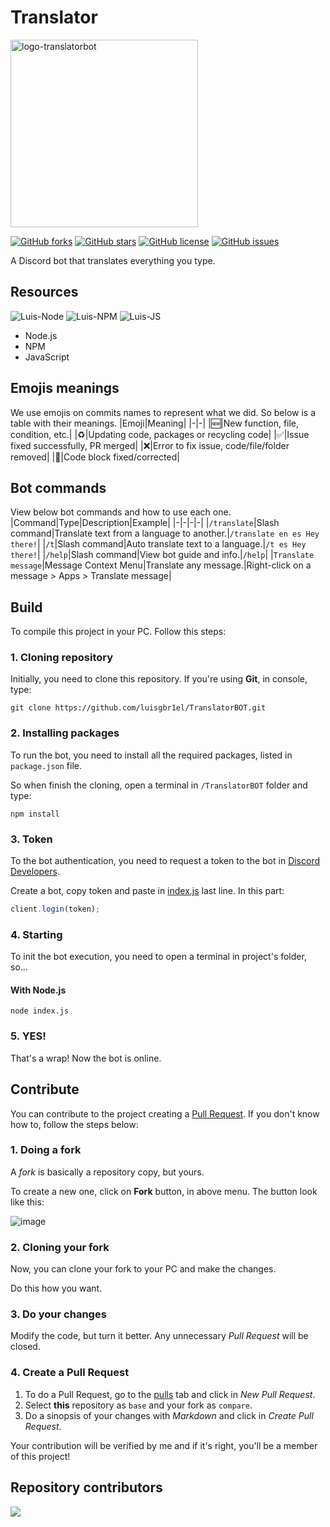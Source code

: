 # Translator

   <img src="https://cdn.discordapp.com/avatars/745021822361141278/38e8f05ef2b04dd2540de0d90be7c034.png?size=2048" alt="logo-translatorbot" border="0" width="300px" height="300px">


[![GitHub forks](https://img.shields.io/github/forks/luisgbr1el/translatorbot?style=for-the-badge)](https://github.com/luisgbr1el/brtwitchtracker-website/network)
[![GitHub stars](https://img.shields.io/github/stars/luisgbr1el/translatorbot?style=for-the-badge)](https://github.com/luisgbr1el/brtwitchtracker-website/stargazers)
[![GitHub license](https://img.shields.io/github/license/luisgbr1el/translatorbot?style=for-the-badge)](https://github.com/luisgbr1el/brtwitchtracker-website/blob/main/LICENSE)
[![GitHub issues](https://img.shields.io/github/issues/luisgbr1el/translatorbot?style=for-the-badge)](https://github.com/luisgbr1el/brtwitchtracker-website/issues)

A Discord bot that translates everything you type.

## Resources
<img  alt="Luis-Node" src="https://img.shields.io/badge/Node.js-black?style=for-the-badge&logo=node.js&logoColor=white"> <img  alt="Luis-NPM" src="https://img.shields.io/badge/NPM-black?style=for-the-badge&logo=npm&logoColor=white"> <img  alt="Luis-JS" src="https://img.shields.io/badge/JavaScript-black?style=for-the-badge&logo=javascript&logoColor=white">

- Node.js 
- NPM
- JavaScript

## Emojis meanings
We use emojis on commits names to represent what we did. So below is a table with their meanings.
|Emoji|Meaning|
|-|-|
|🆕|New function, file, condition, etc.|
|♻|Updating code, packages or recycling code|
|✅|Issue fixed successfully, PR merged|
|❌|Error to fix issue, code/file/folder removed|
|🔧|Code block fixed/corrected|

## Bot commands
View below bot commands and how to use each one.
|Command|Type|Description|Example|
|-|-|-|-|
|`/translate`|Slash command|Translate text from a language to another.|`/translate en es Hey there!`|
|`/t`|Slash command|Auto translate text to a language.|`/t es Hey there!`|
|`/help`|Slash command|View bot guide and info.|`/help`|
|`Translate message`|Message Context Menu|Translate any message.|Right-click on a message > Apps > Translate message|

## Build
To compile this project in your PC. Follow this steps:

### 1. Cloning repository
Initially, you need to clone this repository. If you're using **Git**, in console, type:
```git
git clone https://github.com/luisgbr1el/TranslatorBOT.git
```

### 2. Installing packages
To run the bot, you need to install all the required packages, listed in `package.json` file.


So when finish the cloning, open a terminal in `/TranslatorBOT` folder and type:
```node
npm install
```

### 3. Token
To the bot authentication, you need to request a token to the bot in [Discord Developers](https://discord.com/developers/applications).

Create a bot, copy token and paste in [index.js](https://github.com/luisgbr1el/TranslatorBOT/blob/main/index.js) last line. In this part:
```js
client.login(token);
```

### 4. Starting
To init the bot execution, you need to open a terminal in project's folder, so...

#### With Node.js
```node
node index.js
```


### 5. YES!
That's a wrap! Now the bot is online.

## Contribute
You can contribute to the project creating a [Pull Request](https://github.com/luisgbr1el/TranslatorBOT/pulls). If you don't know how to, follow the steps below:

### 1. Doing a fork
A *fork* is basically a repository copy, but yours.

To create a new one, click on **Fork** button, in above menu. The button look like this:

![image](https://user-images.githubusercontent.com/62726888/155862651-8be8c9c2-437a-4551-a956-ee726c683272.png)

### 2. Cloning your fork
Now, you can clone your fork to your PC and make the changes.

Do this how you want.

### 3. Do your changes

Modify the code, but turn it better. Any unnecessary *Pull Request* will be closed.

### 4. Create a Pull Request
1. To do a Pull Request, go to the [pulls](https://github.com/luisgbr1el/TranslatorBOT/pulls) tab and click in *New Pull Request*.
2. Select **this** repository as `base` and your fork as `compare`.
3. Do a sinopsis of your changes with *Markdown* and click in *Create Pull Request*.

Your contribution will be verified by me and if it's right, you'll be a member of this project!

## Repository contributors
<a href = "https://github.com/luisgbr1el/TranslatorBOT/graphs/contributors">
  <img src = "https://contrib.rocks/image?repo=luisgbr1el/TranslatorBOT"/>
</a>

